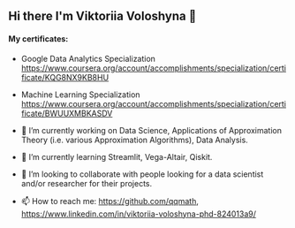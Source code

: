 ## Hi there I'm Viktoriia Voloshyna 👋 


<!--
**qqmath/qqmath** is a ✨ _special_ ✨ repository because its `README.md` (this file) appears on your GitHub profile.

<!--START_SECTION:waka-->
<!--END_SECTION:waka-->

#### My certificates: 
- Google Data Analytics Specialization
https://www.coursera.org/account/accomplishments/specialization/certificate/KQG8NX9KB8HU

- Machine Learning Specialization https://www.coursera.org/account/accomplishments/specialization/certificate/BWUUXMBKASDV


 
 
- 🔭 I’m currently working on Data Science, Applications of Approximation Theory (i.e. various Approximation Algorithms), Data Analysis.

  
- 🌱 I’m currently learning Streamlit, Vega-Altair, Qiskit.

 
- 👯 I’m looking to collaborate with people looking for a data scientist and/or researcher for their projects.

 
- 📫 How to reach me: https://github.com/qqmath, https://www.linkedin.com/in/viktoriia-voloshyna-phd-824013a9/

